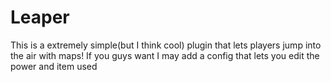 # Leaper
This is a extremely simple(but I think cool) plugin that lets players jump into the air with maps! If you guys want I may add a config that lets you edit the power and item used
